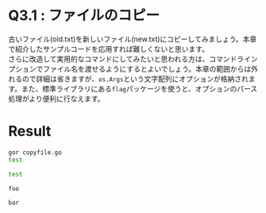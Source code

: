 # Q3.1 : ファイルのコピー
古いファイル(old.txt)を新しいファイル(new.txt)にコピーしてみましょう。本章で紹介したサンプルコードを応用すれば難しくないと思います。  
さらに改造して実用的なコマンドにしてみたいと思われる方は、コマンドラインプションでファイル名を渡せるようにするとよいでしょう。本章の範囲からは外れるので詳細は省きますが、`os.Args`という文字配列にオプションが格納されます。また、標準ライブラリにある`flag`パッケージを使うと、オプションのパース処理がより便利に行なえます。


# Result

```bash
gor copyfile.go
test

test

foo

bar
```
